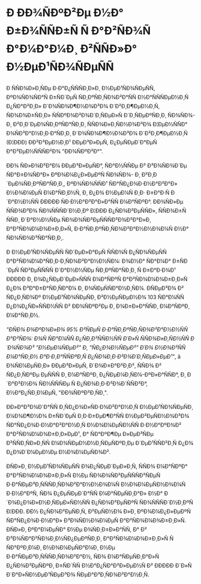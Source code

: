 Ð ÐÐ¾ÑÐºÐ²Ðµ Ð½Ð° Ð±Ð¾ÑÑÐ±Ñ Ñ Ð°Ð²ÑÐ¾Ñ Ð°Ð¼Ð°Ð¼Ð¸ Ð²ÑÑÐ»Ð° Ð½ÐµÐ¹ÑÐ¾ÑÐµÑÑ
=======================================================================================

Ð ÑÑÐ¾Ð»Ð¸ÑÐµ Ð·Ð°Ð¿ÑÑÑÐ¸Ð»Ð¸ Ð½ÐµÐ¹ÑÐ¾ÑÐµÑÑ, ÐºÐ¾ÑÐ¾ÑÐ°Ñ Ð±ÑÐ´ÐµÑ ÑÐ¸ÐºÑÐ¸ÑÐ¾Ð²Ð°ÑÑ Ð½Ð°ÑÑÑÐµÐ½Ð¸Ñ Ð¿ÑÐ°Ð²Ð¸Ð» Ð´Ð¾ÑÐ¾Ð¶Ð½Ð¾Ð³Ð¾ Ð´Ð²Ð¸Ð¶ÐµÐ½Ð¸Ñ, ÑÐ¾Ð¾Ð±ÑÐ¸Ð» ÑÑÐºÐ¾Ð²Ð¾Ð´Ð¸ÑÐµÐ»Ñ Ð´Ð¸ÑÐµÐºÑÐ¸Ð¸ ÑÐ¾ÑÐ¾- Ð¸ Ð²Ð¸Ð´ÐµÐ¾ÑÐ¸ÐºÑÐ°ÑÐ¸Ð¸ ÑÑÐ¾Ð»Ð¸ÑÐ½Ð¾Ð³Ð¾ Ð¦ÐµÐ½ÑÑÐ° Ð¾ÑÐ³Ð°Ð½Ð¸Ð·Ð°ÑÐ¸Ð¸ Ð´Ð¾ÑÐ¾Ð¶Ð½Ð¾Ð³Ð¾ Ð´Ð²Ð¸Ð¶ÐµÐ½Ð¸Ñ (Ð¦ÐÐÐ) ÐÐ²Ð³ÐµÐ½Ð¸Ð¹ ÐÐµÐ³Ð»ÐµÑ, Ð¿ÐµÑÐµÐ´Ð°ÐµÑ Ð°Ð³ÐµÐ½ÑÑÑÐ²Ð¾ "ÐÐ¾ÑÐºÐ²Ð°".

ÐÐ¾ ÑÐ»Ð¾Ð²Ð°Ð¼ ÐÐµÐ³Ð»ÐµÑÐ°, ÑÐ°Ð½ÑÑÐµ Ð² Ð³Ð¾ÑÐ¾Ð´Ðµ ÑÐ°Ð±Ð¾ÑÐ°Ð» ÐºÐ¾Ð¼Ð¿Ð»ÐµÐºÑ ÑÐ¾ÑÐ¾- Ð¸ Ð²Ð¸Ð´ÐµÐ¾ÑÐ¸ÐºÑÐ°ÑÐ¸Ð¸, ÐºÐ¾ÑÐ¾ÑÑÐ¹ ÑÐ°ÑÐ¿Ð¾Ð·Ð½Ð°Ð²Ð°Ð» Ð½Ð¾Ð¼ÐµÑ Ð¼Ð°ÑÐ¸Ð½Ñ, Ð¸ Ð¿Ð¾ Ð½ÐµÐ¼Ñ Ð¸Ð· Ð±Ð°Ð·Ñ Ð´Ð°Ð½Ð½ÑÑ ÐÐÐÐÐ ÑÐ·Ð½Ð°Ð²Ð°Ð»Ð°ÑÑ Ð¼Ð°ÑÐºÐ°. ÐÐ¾ÑÐ»Ðµ ÑÑÐ¾Ð³Ð¾ ÑÐ¾ÑÑÑÐ´Ð½Ð¸Ðº Ð¦ÐÐÐ Ð¿ÑÐ¾Ð²ÐµÑÑÐ», ÑÑÐ¾Ð±Ñ ÑÑÐ¸ Ð´Ð°Ð½Ð½ÑÐµ ÑÐ¾Ð¾ÑÐ²ÐµÑÑÑÐ²Ð¾Ð²Ð°Ð»Ð¸ Ð°Ð²ÑÐ¾Ð¼Ð¾Ð±Ð¸Ð»Ñ, Ð·Ð°ÑÐ¸ÐºÑÐ¸ÑÐ¾Ð²Ð°Ð½Ð½Ð¾Ð¼Ñ Ð½Ð° ÑÐ¾ÑÐ¾Ð³ÑÐ°ÑÐ¸Ð¸.

Ð Ð½ÐµÐ¹ÑÐ¾ÑÐµÑÑ ÑÐ´ÐµÐ»Ð°ÐµÑ ÑÑÐ¾Ñ Ð¿ÑÐ¾ÑÐµÑÑ Ð°Ð²ÑÐ¾Ð¼Ð°ÑÐ¸Ð·Ð¸ÑÐ¾Ð²Ð°Ð½Ð½ÑÐ¼: Ð¾Ð½Ð° ÑÐ°Ð¼Ð° Ð±ÑÐ´ÐµÑ ÑÐ²ÐµÑÑÑÑ Ð´Ð°Ð½Ð½ÑÐµ ÑÐ¸ÐºÑÐ°ÑÐ¸Ð¸ Ñ Ð±Ð°Ð·Ð¾Ð¹ ÐÐÐÐÐ Ð¸ Ð¾Ð¿ÑÐµÐ´ÐµÐ»ÑÑÑ Ð¼Ð°ÑÐºÑ Ð°Ð²ÑÐ¾Ð¼Ð¾Ð±Ð¸Ð»Ñ Ð¿Ð¾ Ð³Ð°Ð±Ð°ÑÐ¸ÑÐ°Ð¼ Ð¸ Ð¾ÑÐµÑÑÐ°Ð½Ð¸ÑÐ¼. ÐÑÐµÐ³Ð¾ Ð² ÑÐ¿Ð¸ÑÐ¾Ðº Ð½ÐµÐ¹ÑÐ¾ÑÐµÑÐ¸ Ð²Ð½ÐµÑÐµÐ½Ð¾ 103 ÑÐ°Ð¼ÑÑ Ð¿Ð¾Ð¿ÑÐ»ÑÑÐ½ÑÑ Ð² ÐÐ¾ÑÐºÐ²Ðµ Ð¸ Ð¾Ð±Ð»Ð°ÑÑÐ¸ Ð¼Ð°ÑÐºÐ¸ Ð¼Ð°ÑÐ¸Ð½.

*"Ð­ÑÐ¾ Ð¾ÐºÐ¾Ð»Ð¾ 95% Ð²ÑÐµÑ Ð·Ð°ÑÐ¸ÐºÑÐ¸ÑÐ¾Ð²Ð°Ð½Ð½ÑÑ Ð°Ð²ÑÐ¾: Ð¾Ñ ÑÐ°Ð¼ÑÑ Ð¿ÑÐ¸Ð²ÑÑÐ½ÑÑ Ð´Ð»Ñ ÑÑÐ¾Ð»Ð¸ÑÐ½ÑÑ Ð´Ð¾ÑÐ¾Ð³ "Ð½ÐµÐ¼ÑÐµÐ²" Ð¸ "ÑÐ¿Ð¾Ð½ÑÐµÐ²" Ð´Ð¾ Ð½Ð¾Ð²ÑÑ Ð¼Ð°ÑÐ¸Ð½ Ð°Ð·Ð¸Ð°ÑÑÐºÐ¸Ñ Ð¿ÑÐ¾Ð¸Ð·Ð²Ð¾Ð´Ð¸ÑÐµÐ»ÐµÐ¹"*, â Ð¾ÑÐ¼ÐµÑÐ¸Ð» ÐÐµÐ³Ð»ÐµÑ, Ð´Ð¾Ð±Ð°Ð²Ð¸Ð², ÑÑÐ¾ Ð² ÑÐ¿Ð¸ÑÐºÐµ ÐµÑÑÑ Ð¸ Ð¼Ð°ÑÐºÐ¸ Ð¿ÑÐµÐ¼Ð¸ÑÐ¼-ÐºÐ»Ð°ÑÑÐ°, Ð¸ Ð´Ð°Ð²Ð½Ð¾ ÑÐ½ÑÑÑÐµ Ñ Ð¿ÑÐ¾Ð¸Ð·Ð²Ð¾Ð´ÑÑÐ²Ð°, Ð½Ð°Ð¿ÑÐ¸Ð¼ÐµÑ, "ÐÐ¾ÑÐºÐ²Ð¸ÑÐ¸".

ÐÐ»Ð°Ð³Ð¾Ð´Ð°ÑÑ Ð¸ÑÐ¿Ð¾Ð»ÑÐ·Ð¾Ð²Ð°Ð½Ð¸Ñ Ð½ÐµÐ¹ÑÐ¾ÑÐµÑÐ¸ Ð¼Ð¾Ð¶Ð½Ð¾ Ð±ÑÐ´ÐµÑ Ð¸Ð·Ð±ÐµÐ¶Ð°ÑÑ Ð½ÐµÐ²ÐµÑÐ½Ð¾Ð³Ð¾ ÑÐ°ÑÐ¿Ð¾Ð·Ð½Ð°Ð²Ð°Ð½Ð¸Ñ Ð½Ð¾Ð¼ÐµÑÐ½ÑÑ Ð·Ð½Ð°ÐºÐ¾Ð² Ð°Ð²ÑÐ¾Ð¼Ð¾Ð±Ð¸Ð»ÐµÐ¹, Ð° ÑÐ°ÐºÐ¶Ðµ Ð»ÐµÐ³ÑÐµ Ð²ÑÑÐ¸ÑÐ»Ð¸ÑÑ Ð¼Ð¾ÑÐµÐ½Ð½Ð¸ÑÐµÑÐºÐ¸Ðµ Ð´ÐµÐ¹ÑÑÐ²Ð¸Ñ Ð¿Ð¾ Ð¿Ð¾Ð´Ð¼ÐµÐ½Ðµ Ð½Ð¾Ð¼ÐµÑÐ¾Ð².

ÐÑÐ»Ð¸ Ð½ÐµÐ¹ÑÐ¾ÑÐµÑÑ Ð¾Ð¿ÑÐµÐ´ÐµÐ»Ð¸Ñ, ÑÑÐ¾ Ð¼Ð°ÑÐºÐ° Ð°Ð²ÑÐ¾Ð¼Ð¾Ð±Ð¸Ð»Ñ Ð½Ðµ ÑÐ¾Ð¾ÑÐ²ÐµÑÑÑÐ²ÑÐµÑ Ð·Ð°ÑÐµÐ³Ð¸ÑÑÑÐ¸ÑÐ¾Ð²Ð°Ð½Ð½Ð¾Ð¼Ñ Ð½Ð¾Ð¼ÐµÑÐ½Ð¾Ð¼Ñ Ð·Ð½Ð°ÐºÑ, ÑÐ¾ Ð¿ÐµÑÐµÐ´Ð°ÑÑ Ð¼Ð°ÑÐµÑÐ¸Ð°Ð» Ð½Ð° Ð´Ð¾Ð¿Ð¾Ð»Ð½Ð¸ÑÐµÐ»ÑÐ½ÑÑ Ð¿ÑÐ¾Ð²ÐµÑÐºÑ ÑÐ¾ÑÑÑÐ´Ð½Ð¸ÐºÑ Ð¦ÐÐÐ. ÐÐ½ Ð¿ÑÐ¾Ð²ÐµÑÐ¸Ñ, Ð²ÐµÑÐ½Ð¾ Ð»Ð¸ ÐºÐ¾Ð¼Ð¿Ð»ÐµÐºÑ ÑÐ°ÑÐ¿Ð¾Ð·Ð½Ð°Ð» Ð³Ð¾ÑÐ½Ð¾Ð¼ÐµÑ Ð°Ð²ÑÐ¾Ð¼Ð¾Ð±Ð¸Ð»Ñ. ÐÑÐ»Ð¸ ÐºÐ°Ð¼ÐµÑÐ° Ð½Ðµ Ð¾ÑÐ¸Ð±Ð»Ð°ÑÑ, Ð° Ð² Ð³Ð¾ÑÐ°Ð²ÑÐ¾Ð¸Ð½ÑÐ¿ÐµÐºÑÐ¸Ð¸ Ð°Ð²ÑÐ¾Ð¼Ð¾Ð±Ð¸Ð»Ñ Ñ ÑÐ°ÐºÐ¸Ð¼Ð¸ Ð½Ð¾Ð¼ÐµÑÐ°Ð¼Ð¸ Ð½Ðµ Ð·Ð°ÑÐµÐ³Ð¸ÑÑÑÐ¸ÑÐ¾Ð²Ð°Ð½, ÑÐ¾ Ð¼Ð°ÑÐµÑÐ¸Ð°Ð»Ñ Ð¿ÑÐ¾Ð²ÐµÑÐºÐ¸ Ð±ÑÐ´ÑÑ Ð½Ð°Ð¿ÑÐ°Ð²Ð»ÐµÐ½Ñ Ð² ÐÐÐÐÐ Ð´Ð»Ñ Ð´Ð°Ð»ÑÐ½ÐµÐ¹ÑÐµÐ³Ð¾ ÑÐµÐ°Ð³Ð¸ÑÐ¾Ð²Ð°Ð½Ð¸Ñ.